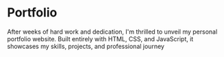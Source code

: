 # Portfolio
After weeks of hard work and dedication, I'm thrilled to unveil my personal portfolio website. Built entirely with HTML, CSS, and JavaScript, it showcases my skills, projects, and professional journey
